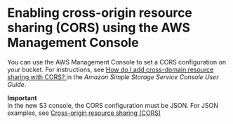# Enabling cross\-origin resource sharing \(CORS\) using the AWS Management Console<a name="ManageCorsUsingConsole"></a>

You can use the AWS Management Console to set a CORS configuration on your bucket\. For instructions, see [How do I add cross\-domain resource sharing with CORS? ](https://docs.aws.amazon.com/AmazonS3/latest/user-guide/add-cors-configuration.html) in the *Amazon Simple Storage Service Console User Guide*\. 

**Important**  
In the new S3 console, the CORS configuration must be JSON\. For JSON examples, see [Cross\-origin resource sharing \(CORS\)](cors.md)